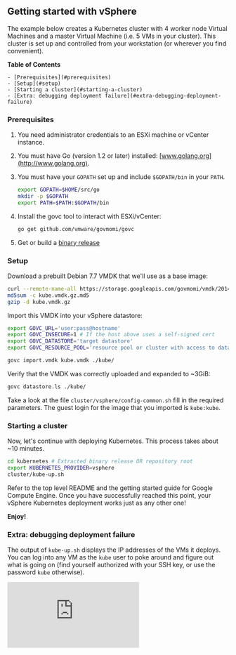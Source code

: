 Getting started with vSphere
-------------------------------

The example below creates a Kubernetes cluster with 4 worker node Virtual
Machines and a master Virtual Machine (i.e. 5 VMs in your cluster). This
cluster is set up and controlled from your workstation (or wherever you find
convenient).

**Table of Contents**

    - [Prerequisites](#prerequisites)
    - [Setup](#setup)
    - [Starting a cluster](#starting-a-cluster)
    - [Extra: debugging deployment failure](#extra-debugging-deployment-failure)

### Prerequisites

1. You need administrator credentials to an ESXi machine or vCenter instance.
2. You must have Go (version 1.2 or later) installed: [www.golang.org](http://www.golang.org).
3. You must have your `GOPATH` set up and include `$GOPATH/bin` in your `PATH`.

   ```sh
   export GOPATH=$HOME/src/go
   mkdir -p $GOPATH
   export PATH=$PATH:$GOPATH/bin
   ```

4. Install the govc tool to interact with ESXi/vCenter:

   ```sh
   go get github.com/vmware/govmomi/govc
   ```

5. Get or build a [binary release](binary_release.md)

### Setup

Download a prebuilt Debian 7.7 VMDK that we'll use as a base image:

```sh
curl --remote-name-all https://storage.googleapis.com/govmomi/vmdk/2014-11-11/kube.vmdk.gz{,.md5}
md5sum -c kube.vmdk.gz.md5
gzip -d kube.vmdk.gz
```

Import this VMDK into your vSphere datastore:

```sh
export GOVC_URL='user:pass@hostname'
export GOVC_INSECURE=1 # If the host above uses a self-signed cert
export GOVC_DATASTORE='target datastore'
export GOVC_RESOURCE_POOL='resource pool or cluster with access to datastore'

govc import.vmdk kube.vmdk ./kube/
```

Verify that the VMDK was correctly uploaded and expanded to ~3GiB:

```sh
govc datastore.ls ./kube/
```

Take a look at the file `cluster/vsphere/config-common.sh` fill in the required
parameters. The guest login for the image that you imported is `kube:kube`.

### Starting a cluster

Now, let's continue with deploying Kubernetes.
This process takes about ~10 minutes.

```sh
cd kubernetes # Extracted binary release OR repository root
export KUBERNETES_PROVIDER=vsphere
cluster/kube-up.sh
```

Refer to the top level README and the getting started guide for Google Compute
Engine. Once you have successfully reached this point, your vSphere Kubernetes
deployment works just as any other one!

**Enjoy!**

### Extra: debugging deployment failure

The output of `kube-up.sh` displays the IP addresses of the VMs it deploys. You
can log into any VM as the `kube` user to poke around and figure out what is
going on (find yourself authorized with your SSH key, or use the password
`kube` otherwise).


[![Analytics](https://kubernetes-site.appspot.com/UA-36037335-10/GitHub/docs/getting-started-guides/vsphere.md?pixel)]()
